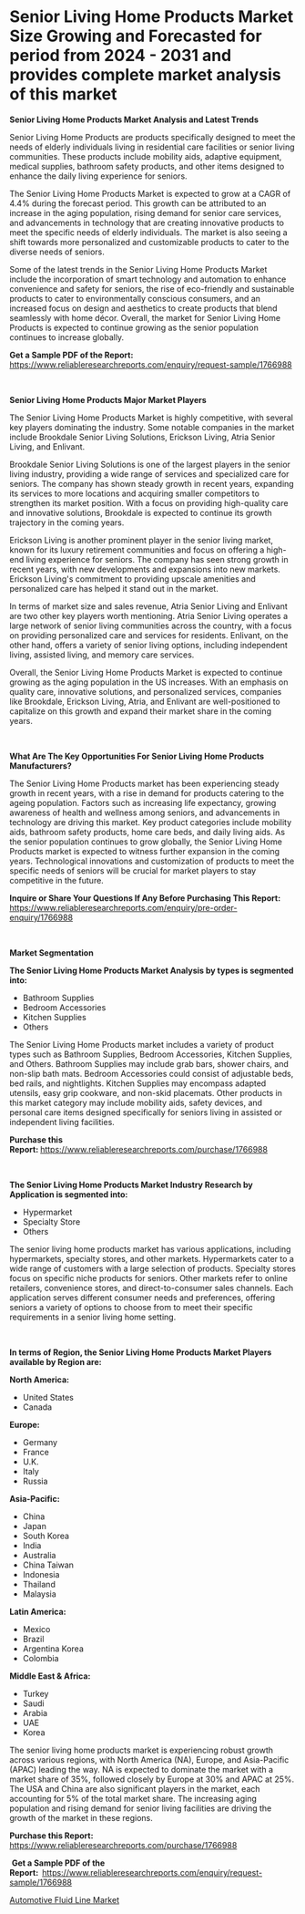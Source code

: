 <p><h1>Senior Living Home Products Market Size Growing and Forecasted for period from 2024 - 2031 and provides complete market analysis of this market</h1></p><p><strong>Senior Living Home Products Market Analysis and Latest Trends</strong></p>
<p><p>Senior Living Home Products are products specifically designed to meet the needs of elderly individuals living in residential care facilities or senior living communities. These products include mobility aids, adaptive equipment, medical supplies, bathroom safety products, and other items designed to enhance the daily living experience for seniors.</p><p>The Senior Living Home Products Market is expected to grow at a CAGR of 4.4% during the forecast period. This growth can be attributed to an increase in the aging population, rising demand for senior care services, and advancements in technology that are creating innovative products to meet the specific needs of elderly individuals. The market is also seeing a shift towards more personalized and customizable products to cater to the diverse needs of seniors.</p><p>Some of the latest trends in the Senior Living Home Products Market include the incorporation of smart technology and automation to enhance convenience and safety for seniors, the rise of eco-friendly and sustainable products to cater to environmentally conscious consumers, and an increased focus on design and aesthetics to create products that blend seamlessly with home décor. Overall, the market for Senior Living Home Products is expected to continue growing as the senior population continues to increase globally.</p></p>
<p><strong>Get a Sample PDF of the Report:&nbsp;</strong> <a href="https://www.reliableresearchreports.com/enquiry/request-sample/1766988">https://www.reliableresearchreports.com/enquiry/request-sample/1766988</a></p>
<p>&nbsp;</p>
<p><strong>Senior Living Home Products Major Market Players</strong></p>
<p><p>The Senior Living Home Products Market is highly competitive, with several key players dominating the industry. Some notable companies in the market include Brookdale Senior Living Solutions, Erickson Living, Atria Senior Living, and Enlivant.</p><p>Brookdale Senior Living Solutions is one of the largest players in the senior living industry, providing a wide range of services and specialized care for seniors. The company has shown steady growth in recent years, expanding its services to more locations and acquiring smaller competitors to strengthen its market position. With a focus on providing high-quality care and innovative solutions, Brookdale is expected to continue its growth trajectory in the coming years.</p><p>Erickson Living is another prominent player in the senior living market, known for its luxury retirement communities and focus on offering a high-end living experience for seniors. The company has seen strong growth in recent years, with new developments and expansions into new markets. Erickson Living's commitment to providing upscale amenities and personalized care has helped it stand out in the market.</p><p>In terms of market size and sales revenue, Atria Senior Living and Enlivant are two other key players worth mentioning. Atria Senior Living operates a large network of senior living communities across the country, with a focus on providing personalized care and services for residents. Enlivant, on the other hand, offers a variety of senior living options, including independent living, assisted living, and memory care services.</p><p>Overall, the Senior Living Home Products Market is expected to continue growing as the aging population in the US increases. With an emphasis on quality care, innovative solutions, and personalized services, companies like Brookdale, Erickson Living, Atria, and Enlivant are well-positioned to capitalize on this growth and expand their market share in the coming years.</p></p>
<p>&nbsp;</p>
<p><strong>What Are The Key Opportunities For Senior Living Home Products Manufacturers?</strong></p>
<p><p>The Senior Living Home Products market has been experiencing steady growth in recent years, with a rise in demand for products catering to the ageing population. Factors such as increasing life expectancy, growing awareness of health and wellness among seniors, and advancements in technology are driving this market. Key product categories include mobility aids, bathroom safety products, home care beds, and daily living aids. As the senior population continues to grow globally, the Senior Living Home Products market is expected to witness further expansion in the coming years. Technological innovations and customization of products to meet the specific needs of seniors will be crucial for market players to stay competitive in the future.</p></p>
<p><strong>Inquire or Share Your Questions If Any Before Purchasing This Report:</strong> <a href="https://www.reliableresearchreports.com/enquiry/pre-order-enquiry/1766988">https://www.reliableresearchreports.com/enquiry/pre-order-enquiry/1766988</a></p>
<p>&nbsp;</p>
<p><strong>Market Segmentation</strong></p>
<p><strong>The Senior Living Home Products Market Analysis by types is segmented into:</strong></p>
<p><ul><li>Bathroom Supplies</li><li>Bedroom Accessories</li><li>Kitchen Supplies</li><li>Others</li></ul></p>
<p><p>The Senior Living Home Products market includes a variety of product types such as Bathroom Supplies, Bedroom Accessories, Kitchen Supplies, and Others. Bathroom Supplies may include grab bars, shower chairs, and non-slip bath mats. Bedroom Accessories could consist of adjustable beds, bed rails, and nightlights. Kitchen Supplies may encompass adapted utensils, easy grip cookware, and non-skid placemats. Other products in this market category may include mobility aids, safety devices, and personal care items designed specifically for seniors living in assisted or independent living facilities.</p></p>
<p><strong>Purchase this Report:&nbsp;</strong><a href="https://www.reliableresearchreports.com/purchase/1766988">https://www.reliableresearchreports.com/purchase/1766988</a></p>
<p>&nbsp;</p>
<p><strong>The Senior Living Home Products Market Industry Research by Application is segmented into:</strong></p>
<p><ul><li>Hypermarket</li><li>Specialty Store</li><li>Others</li></ul></p>
<p><p>The senior living home products market has various applications, including hypermarkets, specialty stores, and other markets. Hypermarkets cater to a wide range of customers with a large selection of products. Specialty stores focus on specific niche products for seniors. Other markets refer to online retailers, convenience stores, and direct-to-consumer sales channels. Each application serves different consumer needs and preferences, offering seniors a variety of options to choose from to meet their specific requirements in a senior living home setting.</p></p>
<p>&nbsp;</p>
<p><strong>In terms of Region, the Senior Living Home Products Market Players available by Region are:</strong></p>
<p>
    <p> <strong> North America: </strong>
        <ul>
            <li>United States</li>
            <li>Canada</li>
        </ul>
        </p> 
    <p> <strong> Europe: </strong>
        <ul>
            <li>Germany</li>
            <li>France</li>
            <li>U.K.</li>
            <li>Italy</li>
            <li>Russia</li>
        </ul>
        </p> 
    <p> <strong> Asia-Pacific: </strong>
        <ul>
            <li>China</li>
            <li>Japan</li>
            <li>South Korea</li>
            <li>India</li>
            <li>Australia</li>
            <li>China Taiwan</li>
            <li>Indonesia</li>
            <li>Thailand</li>
            <li>Malaysia</li>
        </ul>
        </p> 
    <p> <strong> Latin America: </strong>
        <ul>
            <li>Mexico</li>
            <li>Brazil</li>
            <li>Argentina Korea</li>
            <li>Colombia</li>
        </ul>
        </p> 
    <p> <strong> Middle East & Africa: </strong>
        <ul>
            <li>Turkey</li>
            <li>Saudi</li>
            <li>Arabia</li>
            <li>UAE</li>
            <li>Korea</li>
        </ul>
    </p>
    </p>
<p><p>The senior living home products market is experiencing robust growth across various regions, with North America (NA), Europe, and Asia-Pacific (APAC) leading the way. NA is expected to dominate the market with a market share of 35%, followed closely by Europe at 30% and APAC at 25%. The USA and China are also significant players in the market, each accounting for 5% of the total market share. The increasing aging population and rising demand for senior living facilities are driving the growth of the market in these regions.</p></p>
<p><strong>Purchase this Report: </strong><a href="https://www.reliableresearchreports.com/purchase/1766988">https://www.reliableresearchreports.com/purchase/1766988</a></p>
<p>&nbsp;<strong>Get a Sample PDF of the Report:&nbsp;&nbsp;</strong><a href="https://www.reliableresearchreports.com/enquiry/request-sample/1766988">https://www.reliableresearchreports.com/enquiry/request-sample/1766988</a></p>
<p><strong></strong></p>
<p><p><a href="https://skillful-vermicelli-b89.notion.site/Global-Automotive-Fluid-Line-Market-Size-and-Market-Trends-Insights-and-Projections-from-2024-to-20-eedede299262463d8139c286893b72c9">Automotive Fluid Line Market</a></p></p>